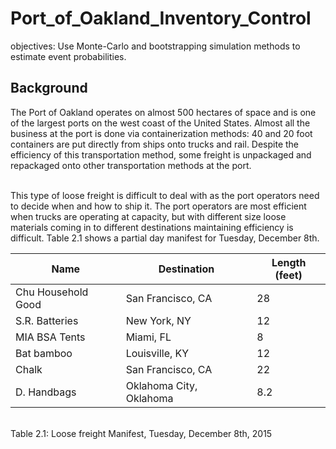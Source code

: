 # Port_of_Oakland_Inventory_Control

objectives: Use Monte-Carlo and bootstrapping simulation methods to estimate event probabilities. <br>

## Background
The Port of Oakland operates on almost 500 hectares of space and is one of the largest ports on the west coast of the United States. Almost all the business at the port is done via containerization methods: 40 and 20 foot containers are put directly from ships onto trucks and rail. Despite the efficiency of this transportation method, some freight is unpackaged and repackaged onto other transportation methods at the port. <br>
<br>

This type of loose freight is difficult to deal with as the port operators need to decide when and how to ship it. The port operators are most efficient when trucks are operating at capacity, but with different size loose materials coming in to different destinations maintaining efficiency is difficult.  Table 2.1 shows a partial day manifest for Tuesday, December 8th. <br>

| Name  | Destination | Length (feet) |
| ------------- | ------------- | ------------- |
| Chu Household Good  | San Francisco, CA  | 28  |
| S.R. Batteries| New York, NY  | 12 |
| MIA BSA Tents  | Miami, FL  | 8  |
| Bat bamboo  | Louisville, KY  | 12  |
| Chalk  | San Francisco, CA  | 22  |
| D. Handbags  | Oklahoma City, Oklahoma  | 8.2  |

 <br>Table 2.1: Loose freight Manifest, Tuesday, December 8th, 2015<br>
